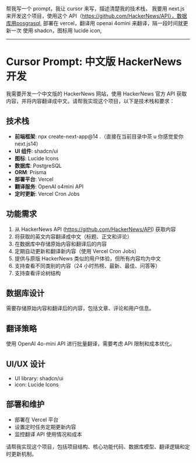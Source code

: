帮我写一个 prompt，我让 cursor 来写，描述清楚我的技术栈，
我要用 next.js 来开发这个项目，使用这个 API（https://github.com/HackerNews/API），数据库用posgrasql, 部署在 vercel，翻译用 openai 4omini 来翻译，隔一段时间就更新一次
使用 shadcn，图标用 lucide icon,

---

# Cursor Prompt: 中文版 HackerNews 开发

我需要开发一个中文版的 HackerNews 网站，使用 HackerNews 官方 API 获取内容，并将内容翻译成中文。请帮我实现这个项目，以下是技术栈和要求：

## 技术栈

- **前端框架**: npx create-next-app@14 .（直接在当前目录中茶 u 你感觉爱你 next.js14）
- **UI 组件**: shadcn/ui
- **图标**: Lucide Icons
- **数据库**: PostgreSQL
- **ORM**: Prisma
- **部署平台**: Vercel
- **翻译服务**: OpenAI o4mini API
- **定时更新**: Vercel Cron Jobs

## 功能需求

1. 从 HackerNews API (https://github.com/HackerNews/API) 获取内容
2. 将获取的英文内容翻译成中文（标题、正文和评论）
3. 在数据库中存储原始内容和翻译后的内容
4. 定期自动更新和翻译新内容（使用 Vercel Cron Jobs）
5. 提供与原版 HackerNews 类似的用户体验，但所有内容均为中文
6. 支持查看不同类别的内容（24 小时热榜、最新、最佳、问答等）
7. 支持查看评论树结构

## 数据库设计

需要存储原始内容和翻译后的内容，包括文章、评论和用户信息。

## 翻译策略

使用 OpenAI 4o-mini API 进行批量翻译，需要考虑 API 限制和成本优化。

## UI/UX 设计

- UI library: shadcn/ui
- icon: Lucide Icons

## 部署和维护

- 部署在 Vercel 平台
- 设置定时任务定期更新内容
- 监控翻译 API 使用情况和成本

请帮我实现这个项目，包括项目结构、核心功能代码、数据库模型、翻译逻辑和定时更新机制。
